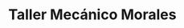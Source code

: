 ---
title: "Taller Mecánico Morales"
url: /zamora/taller-mecanico-morales/
shop: reparación de automóviles
---